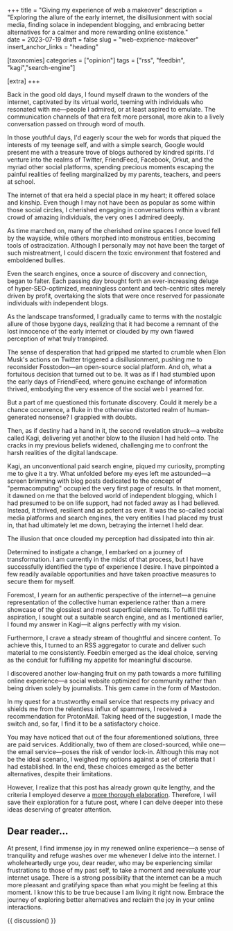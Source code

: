 +++
title = "Giving my experience of web a makeover"
description = "Exploring the allure of the early internet, the disillusionment with social media, finding solace in independent blogging, and embracing better alternatives for a calmer and more rewarding online existence."   
date = 2023-07-19
draft = false
slug = "web-exprience-makeover"
insert_anchor_links = "heading"

[taxonomies]
categories = ["opinion"]
tags = ["rss", "feedbin", "kagi","search-engine"]

[extra]
+++


<section class="intro">

Back in the good old days, I found myself drawn to the wonders of the internet, captivated by its virtual world, teeming with individuals who resonated with me—people I admired, or at least aspired to emulate.
The communication channels of that era felt more personal, more akin to a lively conversation passed on through word of mouth.

</section>


In those youthful days, I'd eagerly scour the web for words that piqued the interests of my teenage self, and with a simple search, Google would present me with a treasure trove of blogs authored by kindred spirits.
I'd venture into the realms of Twitter, FriendFeed, Facebook, Orkut, and the myriad other social platforms, spending precious moments escaping the painful realities of feeling marginalized by my parents, teachers, and peers at school.

The internet of that era held a special place in my heart; it offered solace and kinship.
Even though I may not have been as popular as some within those social circles, I cherished engaging in conversations within a vibrant crowd of amazing individuals, the very ones I admired deeply.

As time marched on, many of the cherished online spaces I once loved fell by the wayside, while others morphed into monstrous entities, becoming tools of ostracization.
Although I personally may not have been the target of such mistreatment, I could discern the toxic environment that fostered and emboldened bullies.

Even the search engines, once a source of discovery and connection, began to falter.
Each passing day brought forth an ever-increasing deluge of hyper-SEO-optimized, meaningless content and tech-centric sites merely driven by profit, overtaking the slots that were once reserved for passionate individuals with independent blogs.

As the landscape transformed, I gradually came to terms with the nostalgic allure of those bygone days, realizing that it had become a remnant of the lost innocence of the early internet or clouded by my own flawed perception of what truly transpired.

The sense of desperation that had gripped me started to crumble when Elon Musk's actions on Twitter triggered a disillusionment, pushing me to reconsider Fosstodon—an open-source social platform.
And oh, what a fortuitous decision that turned out to be.
It was as if I had stumbled upon the early days of FriendFeed, where genuine exchange of information thrived, embodying the very essence of the social web I yearned for.

But a part of me questioned this fortunate discovery.
Could it merely be a chance occurrence, a fluke in the otherwise distorted realm of human-generated nonsense? I grappled with doubts.

Then, as if destiny had a hand in it, the second revelation struck—a website called Kagi, delivering yet another blow to the illusion I had held onto.
The cracks in my previous beliefs widened, challenging me to confront the harsh realities of the digital landscape.

Kagi, an unconventional paid search engine, piqued my curiosity, prompting me to give it a try.
What unfolded before my eyes left me astounded—a screen brimming with blog posts dedicated to the concept of "permacomputing" occupied the very first page of results.
In that moment, it dawned on me that the beloved world of independent blogging, which I had presumed to be on life support, had not faded away as I had believed.
Instead, it thrived, resilient and as potent as ever.
It was the so-called social media platforms and search engines, the very entities I had placed my trust in, that had ultimately let me down, betraying the internet I held dear.

The illusion that once clouded my perception had dissipated into thin air.

Determined to instigate a change, I embarked on a journey of transformation.
I am currently in the midst of that process, but I have successfully identified the type of experience I desire.
I have pinpointed a few readily available opportunities and have taken proactive measures to secure them for myself.

Foremost, I yearn for an authentic perspective of the internet—a genuine representation of the collective human experience rather than a mere showcase of the glossiest and most superficial elements.
To fulfill this aspiration, I sought out a suitable search engine, and as I mentioned earlier, I found my answer in Kagi—it aligns perfectly with my vision.

Furthermore, I crave a steady stream of thoughtful and sincere content.
To achieve this, I turned to an RSS aggregator to curate and deliver such material to me consistently.
Feedbin emerged as the ideal choice, serving as the conduit for fulfilling my appetite for meaningful discourse.


I discovered another low-hanging fruit on my path towards a more fulfilling online experience—a social website optimized for community rather than being driven solely by journalists.
This gem came in the form of Mastodon.

In my quest for a trustworthy email service that respects my privacy and shields me from the relentless influx of spammers, I received a recommendation for ProtonMail.
Taking heed of the suggestion, I made the switch and, so far, I find it to be a satisfactory choice.

You may have noticed that out of the four aforementioned solutions, three are paid services.
Additionally, two of them are closed-sourced, while one—the email service—poses the risk of vendor lock-in.
Although this may not be the ideal scenario, I weighed my options against a set of criteria that I had established.
In the end, these choices emerged as the better alternatives, despite their limitations.

However, I realize that this post has already grown quite lengthy, and the criteria I employed deserve a [more thorough elaboration](../criteria-for-choosing-tools).
Therefore, I will save their exploration for a future post, where I can delve deeper into these ideas deserving of greater attention.

## Dear reader...

At present, I find immense joy in my renewed online experience—a sense of tranquility and refuge washes over me whenever I delve into the internet.
I wholeheartedly urge you, dear reader, who may be experiencing similar frustrations to those of my past self, to take a moment and reevaluate your internet usage.
There is a strong possibility that the internet can be a much more pleasant and gratifying space than what you might be feeling at this moment.
I know this to be true because I am living it right now.
Embrace the journey of exploring better alternatives and reclaim the joy in your online interactions.

{{ discussion() }}